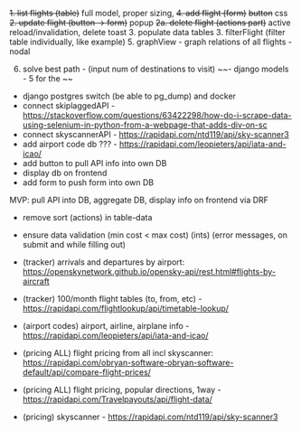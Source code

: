 ~~1. list flights (table)~~ full model, proper sizing,
~~4. add flight (form)~~ ~~button~~ css
~~2. update flight (button -> form)~~ popup
~~2a. delete flight (actions part)~~ active reload/invalidation, delete toast
3. populate data tables
3. filterFlight (filter table individually, like example)
5. graphView - graph relations of all flights - nodal

6. solve best path - (input num of destinations to visit)
~~- django models - 5 for the ~~
- django postgres switch (be able to pg_dump) and docker
- connect skiplaggedAPI - https://stackoverflow.com/questions/63422298/how-do-i-scrape-data-using-selenium-in-python-from-a-webpage-that-adds-div-on-sc
- connect skyscannerAPI - https://rapidapi.com/ntd119/api/sky-scanner3
- add airport code db ??? - https://rapidapi.com/leopieters/api/iata-and-icao/
- add button to pull API info into own DB
- display db on frontend
- add form to push form into own DB

MVP: pull API into DB, aggregate DB, display info on frontend via DRF


- remove sort (actions) in table-data
- ensure data validation (min cost < max cost) (ints) (error messages, on submit and while filling out)

- (tracker) arrivals and departures by airport: https://openskynetwork.github.io/opensky-api/rest.html#flights-by-aircraft
- (tracker) 100/month flight tables (to, from, etc) - https://rapidapi.com/flightlookup/api/timetable-lookup/
- (airport codes) airport, airline, airplane info - https://rapidapi.com/leopieters/api/iata-and-icao/
- (pricing ALL) flight pricing from all incl skyscanner: https://rapidapi.com/obryan-software-obryan-software-default/api/compare-flight-prices/
- (pricing ALL) flight pricing, popular directions, 1way - https://rapidapi.com/Travelpayouts/api/flight-data/
- (pricing) skyscanner - https://rapidapi.com/ntd119/api/sky-scanner3

